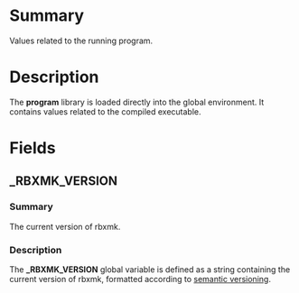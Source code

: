 # Summary
Values related to the running program.

# Description
The **program** library is loaded directly into the global environment. It
contains values related to the compiled executable.

# Fields
## \_RBXMK_VERSION
### Summary
The current version of rbxmk.

### Description
The **\_RBXMK_VERSION** global variable is defined as a string containing the
current version of rbxmk, formatted according to [semantic
versioning](https://semver.org/).

